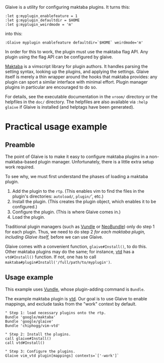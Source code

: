 Glaive is a utility for configuring maktaba plugins. It turns this:

    :let g:myplugin_enablefeature = 1
    :let g:myplugin_defaultdir = $HOME
    :let g:myplugin_weirdmode = 'm'

into this:

    :Glaive myplugin enablefeature defaultdir=`$HOME` weirdmode='m'

In order for this to work, the plugin must use the maktaba flag API. Any plugin
using the flag API can be configured by glaive.

[Maktaba](http://github.com/google/maktaba) is a vimscript library for plugin
authors. It handles parsing the setting syntax, looking up the plugins, and
applying the settings. Glaive itself is merely a thin wrapper around the hooks
that maktaba provides: any plugin can sport a similar interface with minimal
effort. Plugin manager plugins in particular are encouraged to do so.

For details, see the executable documentation in the `vroom/` directory or the
helpfiles in the `doc/` directory. The helpfiles are also available via
`:help glaive` if Glaive is installed (and helptags have been generated).

# Practical usage example

## Preamble

The point of Glaive is to make it easy to configure maktaba plugins in
a non-maktaba-based plugin manager.  Unfortunately, there is a little extra
setup work required.

To see why, we must first understand the phases of loading a maktaba plugin.

1. Add the plugin to the `rtp`.  (This enables vim to find the files in the
   plugin's directories: `autoload/`, `plugin/`', etc.)
2. Install the plugin. (This creates the plugin object, which enables it to be
   configured.)
3. Configure the plugin.  (This is where Glaive comes in.)
4. Load the plugin.

Traditional plugin managers (such as [Vundle](https://github.com/gmarik/vundle)
or [NeoBundle](https://github.com/Shougo/neobundle.vim)) only do step 1 for each
plugin.  Thus, we need to do step 2 _for each maktaba plugin, including Glaive
itself,_ before we can use Glaive.

Glaive comes with a convenient function, `glaive#Install()`, to do this.  Other
maktaba plugins may do the same; for instance,
[vtd](https://github.com/chiphogg/vim-vtd) has a `vtd#Install()` function.  If
not, one has to call `maktaba#plugin#Install('/full/path/to/myplugin')`.

## Usage example

This example uses [Vundle](https://github.com/gmarik/vundle), whose
plugin-adding command is `Bundle`.

The example maktaba plugin is [vtd](https://github.com/chiphogg/vim-vtd).  Our
goal is to use Glaive to enable mappings, and exclude tasks from the "work"
context by default.

```vim
" Step 1: load necessary plugins onto the rtp.
Bundle 'google/maktaba'
Bundle 'google/glaive'
Bundle 'chiphogg/vim-vtd'

" Step 2: Install the plugins.
call glaive#Install()
call vtd#Install()

" Step 3: Configure the plugins.
Glaive vim_vtd plugin[mappings] contexts=`['-work']`
```
